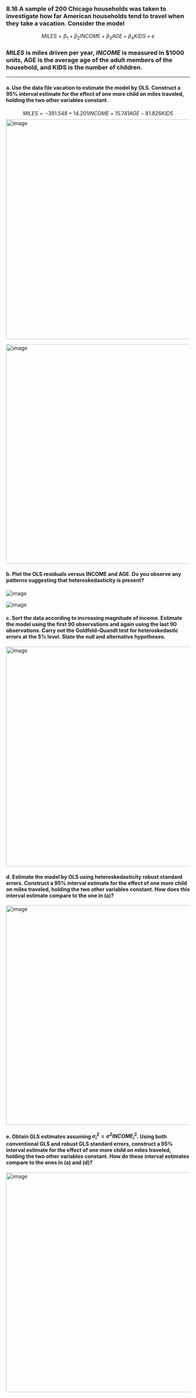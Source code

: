 ### 8.16 A sample of 200 Chicago households was taken to investigate how far American households tend to travel when they take a vacation. Consider the model
$$
MILES = \beta_1 + \beta_2INCOME + \beta_3AGE + \beta_4KIDS + e
$$
### *MILES* is miles driven per year, *INCOME* is measured in $1000 units, AGE is the average age of the adult members of the household, and KIDS is the number of children.
---

#### a. Use the data file vacation to estimate the model by OLS. Construct a 95% interval estimate for the effect of one more child on miles traveled, holding the two other variables constant.

$$
MILES = -391.548 + 14.201INCOME + 15.741AGE -81.826KIDS
$$
<img width="600" alt="image" src="https://github.com/user-attachments/assets/84edb3cd-cf80-4d2b-89c3-6bc8d5387fae" />

<img width="600" alt="image" src="https://github.com/user-attachments/assets/5056085b-f0f9-41d8-b8fa-5c3cbce4eee4" />

#### b. Plot the OLS residuals versus INCOME and AGE. Do you observe any patterns suggesting that heteroskedasticity is present?
![image](https://github.com/user-attachments/assets/ba9cfbc1-bb5c-47df-b2a2-029bd3251a8e)

![image](https://github.com/user-attachments/assets/df596092-098c-4ea4-ae5b-96c08fa98ad1)

#### c. Sort the data according to increasing magnitude of income. Estimate the model using the first 90 observations and again using the last 90 observations. Carry out the Goldfeld–Quandt test for heteroskedastic errors at the 5% level. State the null and alternative hypotheses.

<img width="600" alt="image" src="https://github.com/user-attachments/assets/a507f31c-5b8c-4f43-99c1-47de4a5fc2af" />

#### d. Estimate the model by OLS using heteroskedasticity robust standard errors. Construct a 95% interval estimate for the effect of one more child on miles traveled, holding the two other variables constant. How does this interval estimate compare to the one in (a)?

<img width="600" alt="image" src="https://github.com/user-attachments/assets/ad349083-d86d-4af1-8c71-dc3d437c1a00" />


#### e. Obtain GLS estimates assuming $\sigma_i^2 = \sigma^2INCOME_i^2$. Using both conventional GLS and robust GLS standard errors, construct a 95% interval estimate for the effect of one more child on miles traveled, holding the two other variables constant. How do these interval estimates compare to the ones in (a) and (d)?

<img width="600" alt="image" src="https://github.com/user-attachments/assets/f644ca3b-c608-405d-95f6-0a5eb4c8413c" />
